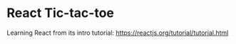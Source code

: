 # React Tic-tac-toe 

Learning React from its intro tutorial: https://reactjs.org/tutorial/tutorial.html
